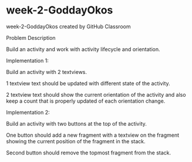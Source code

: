 # week-2-GoddayOkos
week-2-GoddayOkos created by GitHub Classroom

Problem Description

Build an activity and work with activity lifecycle and orientation.

Implementation 1:

Build an activity with 2 textviews.

1 textview text should be updated with different state of the activity.

2 textview text should show the current orientation of the activity and also keep a count that is properly updated of each orientation change.

Implementation 2:

Build an activity with two buttons at the top of the activity.

One button should add a new fragment with a textview on the fragment showing the current position of the fragment in the stack.

Second button should remove the topmost fragment from the stack.
